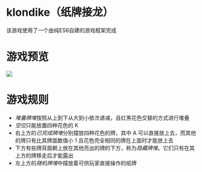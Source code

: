 # klondike（纸牌接龙）
该游戏使用了一个由纯ES6自建的游戏框架完成
# 游戏预览
![](klondike.gif)
# 游戏规则
- *堆叠牌堆*按照从上到下从大到小依次递减，且红黑花色交替的方式进行堆叠
- *空位*只能放置四种花色的 K 
- 右上方的*已完成牌堆*分别摆放四种花色的牌，其中 A 可以直接放上去，而其他的牌只有比其牌面数值小 1 且花色完全相同的牌在上面时才能放上去
- 下方有些牌背面朝上放在其他亮出的牌的下方，称为*隐藏牌堆*。它们只有在其上方的牌移走后才能露出
- 左上方的*随机牌堆*中摆放着可供玩家直接操作的纸牌
